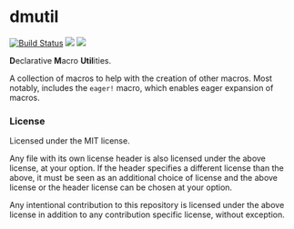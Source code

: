 
# dmutil
[![Build Status](https://travis-ci.org/Emoun/dmutil.svg?branch=master)](https://travis-ci.org/Emoun/dmutil)
[![](http://meritbadge.herokuapp.com/dmutil)](https://crates.io/crates/dmutil)
[![](https://docs.rs/dmutil/badge.svg)](https://docs.rs/dmutil)

**D**eclarative **M**acro **Util**ities.

A collection of macros to help with the creation of other macros. Most notably, includes the `eager!` macro, which
enables eager expansion of macros.

### License

Licensed under the MIT license.

Any file with its own license header is also licensed under the above license, at your option.
If the header specifies a different license than the above, it must be seen as an additional choice of license
and the above license or the header license can be chosen at your option.

Any intentional contribution to this repository is licensed under the above license in addition
to any contribution specific license, without exception.





